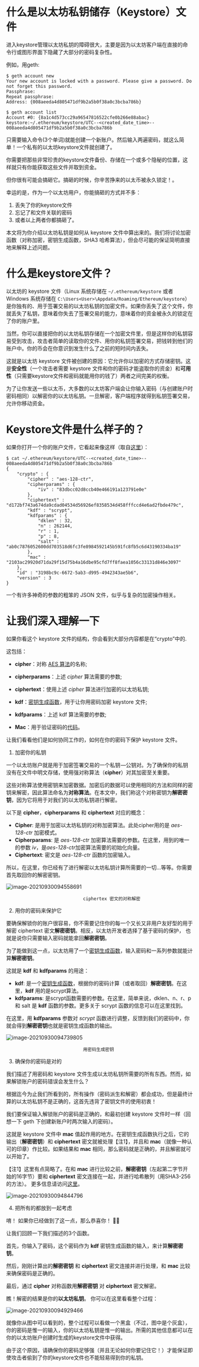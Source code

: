 # 什么是以太坊私钥储存（Keystore）文件

进入keystore管理以太坊私钥的障碍很大，主要是因为以太坊客户端在直接的命令行或图形界面下隐藏了大部分的密码复杂性。

例如，用geth:
```
$ geth account new
Your new account is locked with a password. Please give a password. Do not forget this password.
Passphrase:
Repeat passphrase: 
Address: {008aeeda4d805471df9b2a5b0f38a0c3bcba786b}

$ geth account list
Account #0: {8a1c4d573cc29a96547816522cfe0b266e88abac} keystore:~/.ethereum/keystore/UTC--<created_date_time>--  008aeeda4d805471df9b2a5b0f38a0c3bcba786b
```

只需要输入命令(3个单词)就能创建一个新账户。然后输入两遍密码，就这么简单！一个私有的以太坊keystore文件就创建了。

你需要把那些非常珍贵的keystore文件备份、存储在一个或多个隐秘的位置，这样就只有你能获取这些文件并取到资金。

但你很有可能会搞砸它。搞砸的时候，你辛苦挣来的以太币被永久锁定！。

幸运的是，作为一个以太坊用户，你能搞砸的方式并不多：

1. 丢失了你的keystore文件
2. 忘记了和文件关联的密码
3. 或者以上两者你都搞砸了。

本文将为你介绍以太坊私钥是如何从 keystore 文件中算出来的。我们将讨论加密函数（对称加密，密钥生成函数，SHA3 哈希算法），但会尽可能的保证简明直接地来解释上述问题。

# 什么是keystore文件？

以太坊的 keystore 文件（Linux 系统存储在 `~/.ethereum/keystore` 或者 Windows 系统存储在 `C:\Users<User>\Appdata/Roaming/Ethereum/keystore`）是你独有的、用于签署交易的以太坊私钥的加密文件。如果你丢失了这个文件，你就丢失了私钥，意味着你失去了签署交易的能力，意味着你的资金被永久的锁定在了你的账户里。

当然，你可以直接把你的以太坊私钥存储在一个加密文件里，但是这样你的私钥容易受到攻击，攻击者简单的读取你的文件、用你的私钥签署交易，把钱转到他们的账户中。你的币会在你意识到发生什么了之前的短时间内丢失。

这就是以太坊 keystore 文件被创建的原因：它允许你以加密的方式存储密钥。这是**安全性**（一个攻击者需要 keystore 文件和你的密码才能盗取你的资金）和**可用性**（只需要keystore文件和密码就能用你的钱了）两者之间完美的权衡。

为了让你发送一些以太币，大多数的以太坊客户端会让你输入密码（与创建账户时密码相同）以解密你的以太坊私钥。一旦解密，客户端程序就得到私钥签署交易，允许你移动资金。

# Keystore文件是什么样子的？

如果你打开一个你的账户文件，它看起来像这样（取自[这里](https://github.com/hashcat/hashcat/issues/1228)）：
```
$ cat ~/.ethereum/keystore/UTC--<created_date_time>--  008aeeda4d805471df9b2a5b0f38a0c3bcba786b
{
    "crypto" : {
        "cipher" : "aes-128-ctr",
        "cipherparams" : {
            "iv" : "83dbcc02d8ccb40e466191a123791e0e"
        },
        "ciphertext" : "d172bf743a674da9cdad04534d56926ef8358534d458fffccd4e6ad2fbde479c",
        "kdf" : "scrypt",
        "kdfparams" : {
            "dklen" : 32,
            "n" : 262144,
            "r" : 1,
            "p" : 8,
            "salt" : "ab0c7876052600dd703518d6fc3fe8984592145b591fc8fb5c6d43190334ba19"
        },
        "mac" : "2103ac29920d71da29f15d75b4a16dbe95cfd7ff8faea1056c33131d846e3097"
    },
    "id" : "3198bc9c-6672-5ab3-d995-4942343ae5b6",
    "version" : 3
}
```

一个有许多神奇的参数的粗笨的 JSON 文件，似乎与复杂的加密操作相关。

# 让我们深入理解一下

如果你看这个 keystore 文件的结构，你会看到大部分内容都是在“crypto”中的.

这包括：

* **cipher**：对称 [AES 算法](https://en.wikipedia.org/wiki/Advanced_Encryption_Standard)的名称;
* **cipherparams**：上述 *cipher* 算法需要的参数;
* **ciphertext**：使用上述 *cipher* 算法进行加密的以太坊私钥;

* **kdf**：[密钥生成函数](https://en.wikipedia.org/wiki/Key_derivation_function)，用于让你用密码加密 keystore 文件;
* **kdfparams**：上述 kdf 算法需要的参数;
* **Mac**：用于验证密码的[代码](https://en.wikipedia.org/wiki/Message_authentication_code)。


让我们看看他们是如何协同工作的，如何在你的密码下保护 keystore 文件。

1. 加密你的私钥

一个以太坊账户就是用于加密签署交易的一个私钥 —公钥对。为了确保你的私钥没有在文件中明文存储，使用强对称算法（**cipher**）对其加密至关重要。

这些对称算法使用密钥来加密数据。加密后的数据可以使用相同的方法和同样的密钥来解密，因此算法命名为**对称算法**。在本文中，我们称这个对称密钥为**解密密钥**，因为它将用于对我们的以太坊私钥进行解密。

以下是 **cipher**，**cipherparams** 和 **ciphertext** 对应的概念：

* **Cipher**:  是用于加密以太坊私钥的对称加密算法。此处cipher用的是 *aes-128-ctr* 加密模式。
* **Cipherparams**:  是 *aes-128-ctr* 加密算法需要的参数。在这里，用到的唯一的参数 *iv*，是*aes-128-ctr*加密算法需要的初始化向量。
* **Ciphertext**:  密文是 *aes-128-ctr* 函数的加密输入。

所以，在这里，你已经有了进行解密以太坊私钥计算所需要的一切...等等。你需要首先取回你的解密密钥。



![image-20210930094558691](pic/image-20210930094558691.png)

                                 ciphertex 密文的对称解密

2. 用你的密码来保护它

要确保解锁你的账户很容易，你不需要记住你的每一个又长又非用户友好型的用于解密 ciphertext 密文**解密密钥**。相反，以太坊开发者选择了基于密码的保护，
也就是说你只需要输入密码就能拿回**解密密钥**。

为了能做到这一点，以太坊用了一个[密钥生成函数](https://en.wikipedia.org/wiki/Key_derivation_function)，输入密码和一系列参数就能计算**解密密钥**。

这就是 **kdf** 和 **kdfparams** 的用途：

* **kdf**:  是一个[密钥生成函数](https://en.wikipedia.org/wiki/Key_derivation_function)，根据你的密码计算（或者取回）**解密密钥**。在这里，**kdf** 用的是scrypt算法。
* **kdfparams**:  是scrypt函数需要的参数。在这里，简单来说，dklen、n、r、p 和 salt 是 **kdf** 函数的参数。更多关于 scrypt 函数的信息可以在这里找到。

在这里，用 **kdfparams** 参数对 *scrypt* 函数进行调整，反馈到我们的密码中，你就会得到**解密密钥**也就是密钥生成函数的输出。

![image-20210930094739805](pic/image-20210930094739805.png)

                                 用密码生成密钥

3. 确保你的密码是对的

我们描述了用密码和 keystore 文件生成以太坊私钥所需要的所有东西。然而，如果解锁账户的密码错误会发生什么？

根据迄今为止我们所看到的，所有操作（密码派生和解密）都会成功，但是最终计算的以太坊私钥不是正确的，这首先违背了密钥文件的使用初衷！

我们要保证输入解锁账户的密码是正确的，和最初创建 keystore 文件时一样（回想一下 geth 下创建新账户时两次输入的密码）。

这就是 keystore 文件中 **mac** 值起作用的地方。在密钥生成函数执行之后，它的输出（**解密密钥**）和 **ciphertext** 密文就被处理【注1】，并且和 **mac**（就像一种认
可的印章）作比较。如果结果和 **mac** 相同，那么密码就是正确的，并且解密就可以开始了。

【注1】这里有点简略了。在和 **mac** 进行比较之前，**解密密钥**（左起第二字节开始的16字节）要和 **ciphertext** 密文连接在一起，并进行哈希散列（用SHA3-256的方法）。 
更多信息请访问[这里](https://github.com/hashcat/hashcat/issues/1228)。

![image-20210930094844796](pic/image-20210930094844796.png)


4. 把所有的都放到一起考虑

唷！ 如果你已经做到了这一点，那么恭喜你！ 🎉🎊

让我们回顾一下我们描述的3个函数。

首先，你输入了密码，这个密码作为 **kdf** 密钥生成函数的输入，来计算**解密密钥**。

然后，刚刚计算出的**解密密钥** 和 **ciphertext** 密文连接并进行处理，和 **mac** 比较来确保密码是正确的。

最后，通过 **cipher** 对称函数用**解密密钥** 对 **ciphertext** 密文解密。

瞧！解密的结果是你的**以太坊私钥**。 你可以在这里看看整个过程：

![image-20210930094929466](pic/image-20210930094929466.png)


就像你从图中可以看到的，整个过程可以看做一个黑盒（不过，图中是个灰盒），你的密码是惟一的输入，你的以太坊私钥是惟一的输出。所需的其他信息都可以在你的以太坊账户创建时生成的keystore文件中获得。

由于这个原因，请确保你的密码足够强（并且无论如何你要记住它！）才能保证即使攻击者偷到了你的keystore文件也不能轻易得到你的私钥。
